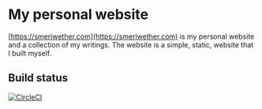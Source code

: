 # My personal website

[https://smeriwether.com](https://smeriwether.com) is my personal website and a collection of my writings. The website is a simple, static, website that I built myself.

## Build status

[![CircleCI](https://circleci.com/gh/smeriwether/smeriwether.github.io.svg?style=svg)](https://circleci.com/gh/smeriwether/smeriwether.github.io)
